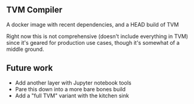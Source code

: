 ## TVM Compiler
A docker image with recent dependencies, and a HEAD build of TVM


Right now this is not comprehensive (doesn't include everything in TVM) since it's geared for production use cases, though it's somewhat of a middle ground.

## Future work
* Add another layer with Jupyter notebook tools
* Pare this down into a more bare bones build
* Add a "full TVM" variant with the kitchen sink
